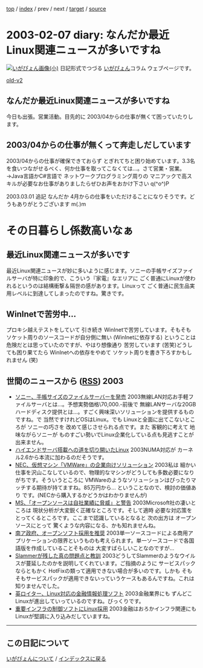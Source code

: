 [top](https://igapyon.github.io/diary/) 
 / [index](https://igapyon.github.io/diary/2003/index.html) 
 / prev 
 / next 
 / [target](https://igapyon.github.io/diary/2003/ig030207.html) 
 / [source](https://github.com/igapyon/diary/blob/gh-pages/2003/ig030207.html.src.md) 

2003-02-07 diary: なんだか最近Linux関連ニュースが多いですね
=====================================================================================================
[![いがぴょん画像(小)](https://igapyon.github.io/diary/images/iga200306s.jpg "いがぴょん")](https://igapyon.github.io/diary/memo/memoigapyon.html) 日記形式でつづる [いがぴょん](https://igapyon.github.io/diary/memo/memoigapyon.html)コラム ウェブページです。

[old-v2](ig030207-orig.html)

## なんだか最近Linux関連ニュースが多いですね

今日も出張。営業活動。目先的に 2003/04からの仕事が無くて困っていたりします。


## 2003/04からの仕事が無くって奔走しだしています

2003/04からの仕事が確保できておらず とぎれてちと困り始めています。3.3名を食いつながせるべく、何か仕事を取ってこなくては…。さて営業・営業。→Java言語かC#言語で ネットワークプログラミング周りの マニアックで高スキルが必要なお仕事がありましたらぜひお声をおかけ下さい q(^o^)P

2003.03.01 追記 なんだか 4月からの仕事をいただけることになりそうです。どうもありがとうございます
m(_._)m
# その日暮らし係数高いなぁ

## 最近Linux関連ニュースが多いです

最近Linux関連ニュースが妙に多いように感じます。ソニーの手帳サイズファイルサーバが特に印象的で、こういう『家電』なエリアに ごく普通にLinuxが使われるというのは結構衝撃＆隔世の感があります。Linuxって ごく普通に民生品実用レベルに到達してしまったのですね。驚きです。

## WinInetで苦労中…

プロキシ越えテストをしていて 引き続き WinInetで苦労しています。そもそも ソケット周りのソースコードが自分側に無い (WinInetに依存する) ということは危険だとは思っていたのですが、やはり想像通り 苦労しています (苦笑)どうしても困り果てたら WinInetへの依存をやめて ソケット周りを書き下ろすかもしれません
(笑)

## 世間のニュースから ([RSS](ig030207-news.xml)) 2003

* [ソニー、手帳サイズのファイルサーバーを発売](http://biztech.nikkeibp.co.jp/wcs/leaf/CID/onair/biztech/pc/229554)  2003無線LAN対応お手軽ファイルサーバとは…。予想実勢価格\70,000.-前後で 無線LANサーバな20GBハードディスク提供とは…。すごく興味深いソリューションを提供するものですね。で 当然ですけれどOSはLinux。でも Linuxと全面に出てこないところが ソニーの巧さを 改めて感じさせられる点です。また 客観的に考えて 地味ながらソニーが ものすごい勢いでLinux企業化している点も見逃すことが出来ません。
* [ハイエンドサーバ搭載への道を切り開いたLinux](http://www.zdnet.co.jp/enterprise/0302/03/epn24.html)  2003NUMA対応が カーネル2.6から本流に加わるのだそうです。
* [NEC、仮想マシン「VMWare」の企業向けソリューション](http://biztech.nikkeibp.co.jp/wcs/leaf/CID/onair/biztech/comp/229549)  2003私は 細かい仕事を沢山こなしているので、物理的なマシンがどうしても多数必要になりがちです。そういうところに VMWareのようなソリューションはぴったりマッチする期待が持てますね。85万円から… ということなので、検討の価値あり です。(NECから購入するかどうかはわかりませんが)
* [MS、「オープンソースは自社業績に脅威」と警告](http://www.zdnet.co.jp/news/0302/06/nebt_11.html)  2003Microsoft社の凄いところは 現状分析が大変鋭く正確なところです。そして適時 必要な対応策をとってくるところです。ここまで認識しているとなると 次の出方は オープンソースにとって 驚くような内容になる、かも知れませんね。
* [南ア政府、オープンソフト採用を推奨](http://www.zdnet.co.jp/news/0302/06/nebt_06.html)  2003単一ソースコードによる商用アプリケーションの限界というものも考えられます。単一ソースコードで各国語版を作成していることそものは 大変すばらしいことなのですが…
* [Slammerが残した真の問題点と教訓](http://www.zdnet.co.jp/enterprise/0301/31/epn14.html)  2003どうしてSlammerのようなウイルスが蔓延したのかを説明してくれています。ご指摘のように サービスパックならともかく HotFixの類って適用できない場合が多いのです。しかも そもそもサービスパックが適用できないっていうケースもあるんですね。これは知りませんでした。
* [英ロイター、Linux対応の金融情報処理ソフト](http://biztech.nikkeibp.co.jp/wcs/leaf/CID/onair/biztech/comp/229499)  2003金融業界にも ずんどこLinuxが進出していっているのですね。びっくりです。
* [重要インフラの制御ソフトにLinux採用](http://www.zdnet.co.jp/news/0302/04/nebt_08.html)  2003金融はおろかインフラ関連にもLinuxが堅調に入り込みだしていますね。


----------------------------------------------------------------------------------------------------

## この日記について
[いがぴょんについて](https://igapyon.github.io/diary/memo/memoigapyon.html) / [インデックスに戻る](https://igapyon.github.io/diary/idxall.html)
